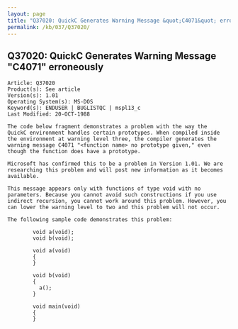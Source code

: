 ```yaml
---
layout: page
title: "Q37020: QuickC Generates Warning Message &quot;C4071&quot; erroneously"
permalink: /kb/037/Q37020/
---
```


## Q37020: QuickC Generates Warning Message &quot;C4071&quot; erroneously

	Article: Q37020
	Product(s): See article
	Version(s): 1.01
	Operating System(s): MS-DOS
	Keyword(s): ENDUSER | BUGLISTQC | mspl13_c
	Last Modified: 20-OCT-1988
	
	The code below fragment demonstrates a problem with the way the
	QuickC environment handles certain prototypes. When compiled inside
	the environment at warning level three, the compiler generates the
	warning message C4071 "<function name> no prototype given," even
	though the function does have a prototype.
	
	Microsoft has confirmed this to be a problem in Version 1.01. We are
	researching this problem and will post new information as it becomes
	available.
	
	This message appears only with functions of type void with no
	parameters. Because you cannot avoid such constructions if you use
	indirect recursion, you cannot work around this problem. However, you
	can lower the warning level to two and this problem will not occur.
	
	The following sample code demonstrates this problem:
	
	        void a(void);
	        void b(void);
	
	        void a(void)
	        {
	        }
	
	        void b(void)
	        {
	          a();
	        }
	
	        void main(void)
	        {
	        }
